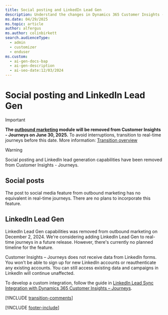 ```yaml
---
title: Social posting and LinkedIn Lead Gen
description: Understand the changes in Dynamics 365 Customer Insights - Journeys. Learn about the removal of social posting and LinkedIn Lead Gen and how to transition smoothly.
ms.date: 04/29/2025
ms.topic: article
author: alfergus
ms.author: colinbirkett
search.audienceType:
  - admin
  - customizer
  - enduser
ms.custom:
  - ai-gen-docs-bap
  - ai-gen-description
  - ai-seo-date:12/03/2024
---
```


# Social posting and LinkedIn Lead Gen

> [!IMPORTANT]
> **The [outbound marketing](user-guide.md) module will be removed from Customer Insights - Journeys on June 30, 2025.** To avoid interruptions, transition to real-time journeys before this date. More information: [Transition overview](transition-overview.md)

> [!WARNING]
> Social posting and LinkedIn lead generation capabilities have been removed from Customer Insights - Journeys.

## Social posts

The post to social media feature from outbound marketing has no equivalent in real-time journeys. There are no plans to incorporate this feature.

## LinkedIn Lead Gen

LinkedIn Lead Gen capabilities was removed from outbound marketing on December 2, 2024. We're considering adding LinkedIn Lead Gen to real-time journeys in a future release. However, there's currently no planned timeline for the feature.

Customer Insights – Journeys does not receive data from LinkedIn forms. You won't be able to sign up for new LinkedIn accounts or reauthenticate any existing accounts. You can still access existing data and campaigns in LinkedIn will continue unaffected.

To develop a custom integration, follow the guide in [LinkedIn Lead Sync Integration with Dynamics 365 Customer Insights – Journeys](https://community.dynamics.com/blogs/post/?postid=fb6ed89f-67a1-ef11-8a69-7c1e520b1f9b).

[!INCLUDE [transition-comments](./includes/transition-comments.md)]

[!INCLUDE [footer-include](./includes/footer-banner.md)]
